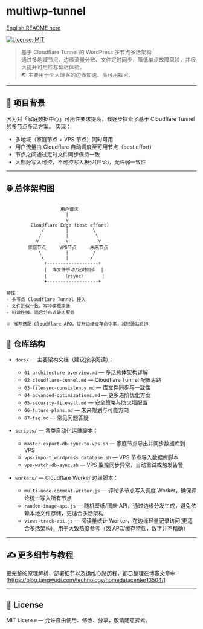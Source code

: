 # multiwp-tunnel

[English README here](README-en.md)

[![License: MIT](https://img.shields.io/badge/License-MIT-yellow.svg)](LICENSE)

> 基于 Cloudflare Tunnel 的 WordPress 多节点多活架构  
> 通过多地域节点、边缘流量分散、文件定时同步，降低单点故障风险，并极大提升可用性与延迟体验。  
> 🌏 主要用于个人博客的边缘加速、高可用探索。

---

## 🚀 项目背景

因为对「家庭数据中心」可用性要求提高，我逐步探索了基于 Cloudflare Tunnel 的多节点多活方案。
实现：
- 多地域（家庭节点 + VPS 节点）同时可用
- 用户流量由 Cloudflare 自动调度至可用节点（best effort）
- 节点之间通过定时文件同步保持一致
- 大部分写入可控，不可控写入极少(评论)，允许弱一致性

---

## 🌐 总体架构图

```

                    用户请求
                      |
                      v
         Cloudflare Edge (best effort)
             /        |         \
            /         |          \
           v          v           v
        家庭节点     VPS节点     未来节点
            \         |         /
             \        |        /
              +-------------------+
              |  库文件手动/定时同步  |
              |      （rsync）      |
              +-------------------+

特性：
- 多节点 Cloudflare Tunnel 接入
- 文件近似一致，写冲突概率低
- 可读性强，适合分布式静态服务

※ 推荐搭配 Cloudflare APO，提升边缘缓存命中率，减轻源站负担

```

## 📂 仓库结构

- `docs/` — 主要架构文档（建议按序阅读）：
  - `01-architecture-overview.md` — 多活总体架构详解
  - `02-cloudflare-tunnel.md` — Cloudflare Tunnel 配置思路
  - `03-filesync-consistency.md` — 库文件同步与一致性
  - `04-advanced-optimizations.md` — 更多进阶优化方案
  - `05-security-firewall.md` — 安全策略与防火墙配置
  - `06-future-plans.md` — 未来规划与可能方向
  - `07-faq.md` — 常见问题答疑

- `scripts/` — 各类自动化运维脚本：
  - `master-export-db-sync-to-vps.sh` — 家庭节点导出并同步数据库到 VPS
  - `vps-import_wordpress_database.sh` — VPS 节点导入数据库脚本
  - `vps-watch-db-sync.sh` — VPS 监控同步异常，自动重试或触发告警

- `workers/` — Cloudflare Worker 边缘脚本：
  - `multi-node-comment-writer.js` — 评论多节点写入调度 Worker，确保评论统一写入所有节点
  - `random-image-api.js` — 随机壁纸/图床 API，通过边缘分发生成，避免依赖本地文件存储，更适合多活架构
  - `views-track-api.js` — 阅读量统计 Worker，在边缘轻量记录访问(更适合多活架构)，用于大致热度参考（因 APO/缓存特性，数字并不精确）
---

## ✍️ 更多细节与教程

更完整的原理解析、部署细节以及运维心路历程，都已整理在博客文章中：[https://blog.tangwudi.com/technology/homedatacenter13504/]

---

## 📝 License

MIT License — 允许自由使用、修改、分享，敬请随意探索。